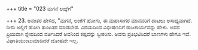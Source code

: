 +++
title = "023 ಮಗನೆ ಲಙ್ಕೆಗೆ"

+++
23. ಅನಂತರ ಹೇಳಿದ, "ಮಗನೆ, ಲಂಕೆಗೆ ಹೋಗು, ಈ ಮಹಾಸಾಗರ ಮಾನವರಿಗೆ ದಾಟಲು ಅಸಾಧ್ಯವಾಗಿದೆ. ನೀನು ಅಲ್ಲಿಗೆ ಹೋಗಿ ತುಂಟತನ ಮಾಡಬೇಡ. ವಿನಯದಿಂದ ವಿಭೀಷಣನಿಗೆ ರಾಜಕಾರ್ಯವನ್ನು ಹೇಳು. ಅವನ ಪ್ರಿಯವಾಗಿ ಸ್ನೇಹದಿಂದ ವರ್ತಿಸಿದರೆ ಅವನಿಂದ ಕಪ್ಪವನ್ನು ಸ್ವೀಕರಿಸು. ಅವನು ಪ್ರತಿಭಟಿಸಿದರೆ ಬಾಣಗಳು ಹೇಗೂ ಇವೆ. ವಿಘಾತಿಯುಂಟುಮಾಡಿದರೆ ದೋಷವೇ ಇಲ್ಲ.